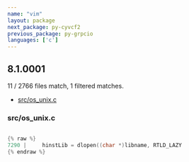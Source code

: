 ```yaml
---
name: "vim"
layout: package
next_package: py-cyvcf2
previous_package: py-grpcio
languages: ['c']
---
```

## 8.1.0001
11 / 2766 files match, 1 filtered matches.

 - [src/os_unix.c](#srcos_unixc)

### src/os_unix.c

```c

{% raw %}
7290 |     hinstLib = dlopen((char *)libname, RTLD_LAZY
{% endraw %}

```